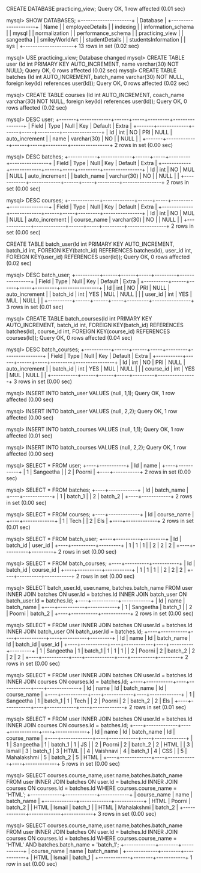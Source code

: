 CREATE DATABASE practicing_view;
Query OK, 1 row affected (0.01 sec)

mysql> SHOW DATABASES;
+---------------------+
| Database            |
+---------------------+
| Name                |
| employeeDetails     |
| indexing            |
| information_schema  |
| mysql               |
| normalization       |
| performance_schema  |
| practicing_view     |
| sangeetha           |
| smileyWorldArt      |
| studentDetails      |
| studentsInformation |
| sys                 |
+---------------------+
13 rows in set (0.02 sec) 

mysql> USE practicing_view;
Database changed
mysql> CREATE TABLE user (Id int PRIMARY KEY AUTO_INCREMENT, name varchar(30) NOT NULL);
Query OK, 0 rows affected (0.02 sec) 
mysql> CREATE TABLE batches (Id int AUTO_INCREMENT, batch_name varchar(30) NOT NULL, foreign key(Id) references user(Id));
Query OK, 0 rows affected (0.02 sec) 

mysql> CREATE TABLE courses (Id int AUTO_INCREMENT, coach_name varchar(30) NOT NULL, foreign key(Id) references user(Id));
Query OK, 0 rows affected (0.02 sec)

mysql> DESC user;
+-------+-------------+------+-----+---------+----------------+
| Field | Type        | Null | Key | Default | Extra          |
+-------+-------------+------+-----+---------+----------------+
| Id    | int         | NO   | PRI | NULL    | auto_increment |
| name  | varchar(30) | NO   |     | NULL    |                |
+-------+-------------+------+-----+---------+----------------+
2 rows in set (0.00 sec)

mysql> DESC batches;
+------------+-------------+------+-----+---------+----------------+
| Field      | Type        | Null | Key | Default | Extra          |
+------------+-------------+------+-----+---------+----------------+
| Id         | int         | NO   | MUL | NULL    | auto_increment |
| batch_name | varchar(30) | NO   |     | NULL    |                |
+------------+-------------+------+-----+---------+----------------+
2 rows in set (0.00 sec)

mysql> DESC courses;
+-------------+-------------+------+-----+---------+----------------+
| Field       | Type        | Null | Key | Default | Extra          |
+-------------+-------------+------+-----+---------+----------------+
| Id          | int         | NO   | MUL | NULL    | auto_increment |
| course_name | varchar(30) | NO   |     | NULL    |                |
+-------------+-------------+------+-----+---------+----------------+
2 rows in set (0.00 sec) 

CREATE TABLE batch_user(Id int PRIMARY KEY AUTO_INCREMENT, batch_id int, FOREIGN KEY(batch_id) REFERENCES batches(Id), user_id int, FOREIGN KEY(user_id) REFERENCES user(Id));
Query OK, 0 rows affected (0.02 sec)

mysql> DESC batch_user;
+----------+------+------+-----+---------+----------------+
| Field    | Type | Null | Key | Default | Extra          |
+----------+------+------+-----+---------+----------------+
| Id       | int  | NO   | PRI | NULL    | auto_increment |
| batch_id | int  | YES  | MUL | NULL    |                |
| user_id  | int  | YES  | MUL | NULL    |                |
+----------+------+------+-----+---------+----------------+
3 rows in set (0.01 sec)

mysql> CREATE TABLE batch_courses(Id int PRIMARY KEY AUTO_INCREMENT, batch_id int, FOREIGN KEY(batch_id) REFERENCES batches(Id), course_id int, FOREIGN KEY(course_id) REFERENCES courses(Id));
Query OK, 0 rows affected (0.04 sec)

mysql> DESC batch_courses;
+-----------+------+------+-----+---------+----------------+
| Field     | Type | Null | Key | Default | Extra          |
+-----------+------+------+-----+---------+----------------+
| Id        | int  | NO   | PRI | NULL    | auto_increment |
| batch_id  | int  | YES  | MUL | NULL    |                |
| course_id | int  | YES  | MUL | NULL    |                |
+-----------+------+------+-----+---------+----------------+
3 rows in set (0.00 sec)

mysql> INSERT INTO batch_user VALUES (null, 1,1);
Query OK, 1 row affected (0.00 sec)

mysql> INSERT INTO batch_user VALUES (null, 2,2);
Query OK, 1 row affected (0.00 sec)

mysql> INSERT INTO batch_courses VALUES (null, 1,1);
Query OK, 1 row affected (0.01 sec)

mysql> INSERT INTO batch_courses VALUES (null, 2,2);
Query OK, 1 row affected (0.00 sec)

mysql> SELECT * FROM user;
+----+-----------+
| Id | name      |
+----+-----------+
|  1 | Sangeetha |
|  2 | Poorni    |
+----+-----------+
2 rows in set (0.00 sec)

mysql> SELECT * FROM batches;
+----+------------+
| Id | batch_name |
+----+------------+
|  1 | batch_1    |
|  2 | batch_2    |
+----+------------+
2 rows in set (0.00 sec)

mysql> SELECT * FROM courses;
+----+-------------+
| Id | course_name |
+----+-------------+
|  1 | Tech        |
|  2 | Els         |
+----+-------------+
2 rows in set (0.01 sec)

mysql> SELECT * FROM batch_user;
+----+----------+---------+
| Id | batch_id | user_id |
+----+----------+---------+
|  1 |        1 |       1 |
|  2 |        2 |       2 |
+----+----------+---------+
2 rows in set (0.00 sec)

mysql> SELECT * FROM batch_courses;
+----+----------+-----------+
| Id | batch_id | course_id |
+----+----------+-----------+
|  1 |        1 |         1 |
|  2 |        2 |         2 |
+----+----------+-----------+
2 rows in set (0.00 sec)

mysql> SELECT batch_user.Id, user.name, batches.batch_name FROM user INNER JOIN batches ON user.Id = batches.Id INNER JOIN batch_user ON batch_user.Id = batches.Id;
+----+-----------+------------+
| Id | name      | batch_name |
+----+-----------+------------+
|  1 | Sangeetha | batch_1    |
|  2 | Poorni    | batch_2    |
+----+-----------+------------+
2 rows in set (0.00 sec)

mysql> SELECT * FROM user INNER JOIN batches ON user.Id = batches.Id INNER JOIN batch_user ON batch_user.Id = batches.Id;
+----+-----------+----+------------+----+----------+---------+
| Id | name      | Id | batch_name | Id | batch_id | user_id |
+----+-----------+----+------------+----+----------+---------+
|  1 | Sangeetha |  1 | batch_1    |  1 |        1 |       1 |
|  2 | Poorni    |  2 | batch_2    |  2 |        2 |       2 |
+----+-----------+----+------------+----+----------+---------+
2 rows in set (0.00 sec)

mysql> SELECT * FROM user INNER JOIN batches ON user.Id = batches.Id INNER JOIN courses ON courses.Id = batches.Id;
+----+-----------+----+------------+----+-------------+
| Id | name      | Id | batch_name | Id | course_name |
+----+-----------+----+------------+----+-------------+
|  1 | Sangeetha |  1 | batch_1    |  1 | Tech        |
|  2 | Poorni    |  2 | batch_2    |  2 | Els         |
+----+-----------+----+------------+----+-------------+
2 rows in set (0.01 sec)

mysql> SELECT * FROM user INNER JOIN batches ON user.Id = batches.Id INNER JOIN courses ON courses.Id = batches.Id;
+----+-------------+----+------------+----+-------------+
| Id | name        | Id | batch_name | Id | course_name |
+----+-------------+----+------------+----+-------------+
|  1 | Sangeetha   |  1 | batch_1    |  1 | JS          |
|  2 | Poorni      |  2 | batch_2    |  2 | HTML        |
|  3 | Ismail      |  3 | batch_1    |  3 | HTML        |
|  4 | Vaishnavi   |  4 | batch_1    |  4 | CSS         |
|  5 | Mahalakshmi |  5 | batch_2    |  5 | HTML        |
+----+-------------+----+------------+----+-------------+
5 rows in set (0.00 sec) 

mysql> SELECT courses.course_name,user.name,batches.batch_name FROM user INNER JOIN batches ON user.Id = batches.Id INNER JOIN courses ON courses.Id = batches.Id WHERE courses.course_name =
'HTML';
+-------------+-------------+------------+
| course_name | name        | batch_name |
+-------------+-------------+------------+
| HTML        | Poorni      | batch_2    |
| HTML        | Ismail      | batch_1    |
| HTML        | Mahalakshmi | batch_2    |
+-------------+-------------+------------+
3 rows in set (0.00 sec)

mysql> SELECT courses.course_name,user.name,batches.batch_name FROM user INNER JOIN batches ON user.Id = batches.Id INNER JOIN courses ON courses.Id = batches.Id WHERE courses.course_name =
'HTML' AND batches.batch_name = 'batch_1';
+-------------+--------+------------+
| course_name | name   | batch_name |
+-------------+--------+------------+
| HTML        | Ismail | batch_1    |
+-------------+--------+------------+
1 row in set (0.00 sec)

